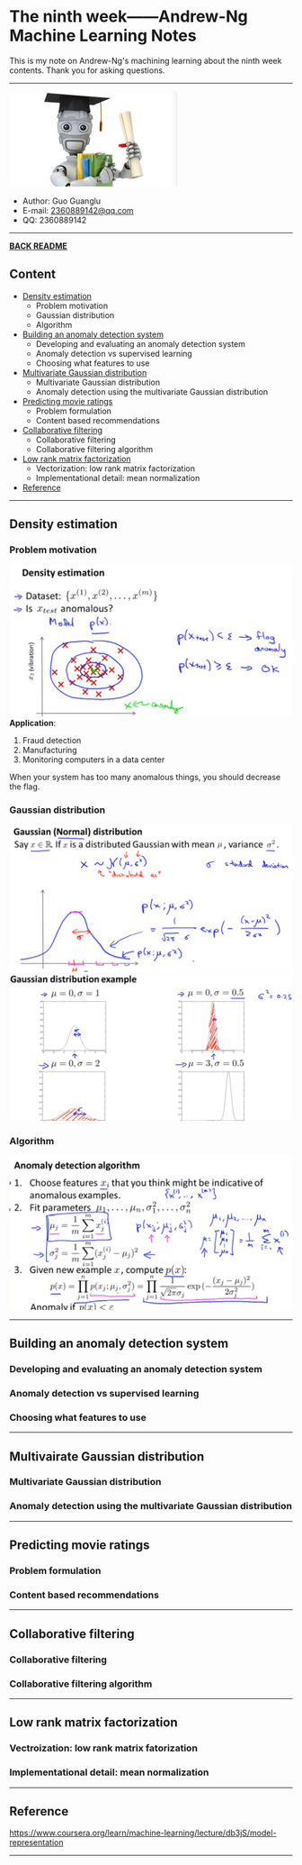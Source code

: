 # The ninth week——Andrew-Ng Machine Learning Notes  
This is my note on Andrew-Ng's machining learning about the ninth week contents. Thank you for asking questions.

***
[![](/picture/the_first_week/fig_ML.jpg)][Andrew-Ng-coursera]  
- Author: Guo Guanglu  
- E-mail: 2360889142@qq.com
- QQ: 2360889142  

*** 
[**BACK README**](README.md)  

## Content  
* [Density estimation](#density-estimation)
	* Problem motivation  
	* Gaussian distribution  
  	* Algorithm   
* [Building an anomaly detection system](#building-an-anomaly-detection-system)  
	* Developing and evaluating an anomaly detection system  
	* Anomaly detection vs supervised learning  
	* Choosing what features to use  
* [Multivariate Gaussian distribution](#multivairate-gaussian-distribution)  
	* Multivariate Gaussian distribution  
	* Anomaly detection using the multivariate Gaussian distribution  
* [Predicting movie ratings](#predicting-movie-ratings)
	* Problem formulation  
	* Content based recommendations  
* [Collaborative filtering](#collaborative-filtering)  
	* Collaborative filtering  
	* Collaborative filtering algorithm  
* [Low rank matrix factorization](#low-rank-matrix-factorization)  
	* Vectorization: low rank matrix factorization  
	* Implementational detail: mean normalization  
* [Reference](#reference)  

***  
Density estimation  
----  
### Problem motivation  
![](/picture/the_ninth_week/anomaly_detection1.png)  
**Application**:  
1. Fraud detection  
2. Manufacturing  
3. Monitoring computers in a data center  

When your system has too many anomalous things, you should decrease the flag.  
### Gaussian distribution  
![](/picture/the_ninth_week/anomaly_detection2.png)  
![](/picture/the_ninth_week/anomaly_detection3.png)  
### Algorithm  
![](/picture/the_ninth_week/anomaly_detection4.png)  

***  
Building an anomaly detection system  
----  
### Developing and evaluating an anomaly detection system  
  
### Anomaly detection vs supervised learning  

### Choosing what features to use  

***  
Multivairate Gaussian distribution  
---  
### Multivariate Gaussian distribution  

### Anomaly detection using the multivariate Gaussian distribution  

***  
Predicting movie ratings  
---  
### Problem formulation  

### Content based recommendations  

***  
Collaborative filtering  
---  
### Collaborative filtering  

### Collaborative filtering algorithm  

***  
Low rank matrix factorization  
---
### Vectroization: low rank matrix fatorization  

### Implementational detail: mean normalization  



***  
Reference  
----  
https://www.coursera.org/learn/machine-learning/lecture/db3jS/model-representation  

---------------------------------------------------------
[Andrew-Ng-coursera]:https://www.coursera.org/learn/machine-learning/lecture/db3jS/model-representation "Andrew Ng coursera"
